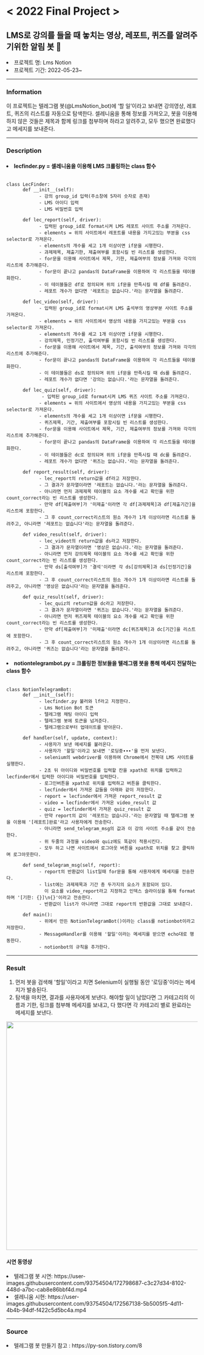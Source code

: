 # < 2022 Final Project >
## LMS로 강의를 들을 때 놓치는 영상, 레포트, 퀴즈를 알려주기위한 알림 봇 🤖

<li>프로젝트 명: Lms Notion
<li>프로젝트 기간: 2022-05-23~

***
  
### Information
  
이 프로젝트는 텔레그램 봇(@LmsNotion_bot)에 ‘할 일’이라고 보내면 강의영상, 레포트, 퀴즈의 리스트를 자동으로 탐색한다. 셀레니움을 통해 정보를 가져오고, 봇을 이용해 하지 않은 것들은 제목과 함께 링크를 첨부하며 하라고 알려주고, 모두 했으면 완료했다고 메세지를 보내준다.
  
***
  
### Description
#### <li>lecfinder.py = 셀레니움을 이용해 LMS 크롤링하는 class 함수</li>
<pre><code> 
class LecFinder:
      def __init__(self):    
            - 강의 group_id 입력(주소창에 5자리 숫자로 존재)
            - LMS 아이디 입력     
            - LMS 비밀번호 입력
            
      def lec_report(self, driver):
            - 입력된 group_id로 format시켜 LMS 레포트 사이트 주소를 가져온다.
            - elements = 위의 사이트에서 레포트를 내용을 가지고있는 부분을 css selector로 가져온다.
            - elements의 개수를 세고 1개 이상이면 if문을 시행한다.
            - 과제제목, 제출기한, 제출여부를 포함시킬 빈 리스트를 생성한다.
            - for문을 이용해 사이트에서 제목, 기한, 제출여부의 정보를 가져와 각각의 리스트에 추가해준다.
            - for문이 끝나고 pandas의 DataFrame을 이용하여 각 리스트들을 테이블화한다.
            - 이 테이블들은 df로 정의되며 위의 if문을 만족시킬 때 df를 돌려준다.
            - 레포트 개수가 없다면 '레포트는 없습니다.'라는 문자열을 돌려준다.
            
      def lec_video(self, driver):
            - 입력된 group_id로 format시켜 LMS 출석부의 영상부분 사이트 주소를 가져온다.
            - elements = 위의 사이트에서 영상의 내용을 가지고있는 부분을 css selector로 가져온다.
            - elements의 개수를 세고 1개 이상이면 if문을 시행한다.
            - 강의제목, 인정기간, 출석여부를 포함시킬 빈 리스트를 생성한다.
            - for문을 이용해 사이트에서 제목, 기간, 출석여부의 정보를 가져와 각각의 리스트에 추가해준다.
            - for문이 끝나고 pandas의 DataFrame을 이용하여 각 리스트들을 테이블화한다.
            - 이 테이블들은 ds로 정의되며 위의 if문을 만족시킬 때 ds를 돌려준다.
            - 레포트 개수가 없다면 '강의는 없습니다.'라는 문자열을 돌려준다.
            
      def lec_quiz(self, driver):
             - 입력된 group_id로 format시켜 LMS 퀴즈 사이트 주소를 가져온다.
            - elements = 위의 사이트에서 영상의 내용을 가지고있는 부분을 css selector로 가져온다.
            - elements의 개수를 세고 1개 이상이면 if문을 시행한다.
            - 퀴즈제목, 기간, 제출여부를 포함시킬 빈 리스트를 생성한다.
            - for문을 이용해 사이트에서 제목, 기간, 제출여부의 정보를 가져와 각각의 리스트에 추가해준다.
            - for문이 끝나고 pandas의 DataFrame을 이용하여 각 리스트들을 테이블화한다.
            - 이 테이블들은 dc로 정의되며 위의 if문을 만족시킬 때 dc를 돌려준다.
            - 레포트 개수가 없다면 '퀴즈는 없습니다.'라는 문자열을 돌려준다.
            
      def report_result(self, driver):
            - lec_report의 return값을 df라고 저장한다.
            - 그 결과가 문자열이라면 '레포트는 없습니다.'라는 문자열을 돌려준다.
            - 아니라면 먼저 과제제목 테이블의 요소 개수를 세고 확인을 위한 count_correct라는 빈 리스트를 생성한다.
            - 만약 df[제출여부]가 '미제출'이라면 각 df[과제제목]과 df[제출기간]을 리스트에 포함한다.
            - 그 후 count_correct리스트의 원소 개수가 1개 이상이라면 리스트를 돌려주고, 아니라면 '레포트는 없습니다'라는 문자열을 돌려준다.
            
      def video_result(self, driver):
            - lec_videot의 return값을 ds라고 저장한다.
            - 그 결과가 문자열이라면 '영상은 없습니다.'라는 문자열을 돌려준다.
            - 아니라면 먼저 강의제목 테이블의 요소 개수를 세고 확인을 위한 count_correct라는 빈 리스트를 생성한다.
            - 만약 ds[출석여부]가 '결석'이라면 각 ds[강의제목]과 ds[인정기간]을 리스트에 포함한다.
            - 그 후 count_correct리스트의 원소 개수가 1개 이상이라면 리스트를 돌려주고, 아니라면 '영상은 없습니다'라는 문자열을 돌려준다.
            
      def quiz_result(self, driver):      
            - lec_quiz의 return값을 dc라고 저장한다.
            - 그 결과가 문자열이라면 '퀴즈는 없습니다.'라는 문자열을 돌려준다.
            - 아니라면 먼저 퀴즈제목 테이블의 요소 개수를 세고 확인을 위한 count_correct라는 빈 리스트를 생성한다.
            - 만약 df[제출여부]가 '미제출'이라면 dc[퀴즈제목]과 dc[기간]을 리스트에 포함한다.
            - 그 후 count_correct리스트의 원소 개수가 1개 이상이라면 리스트를 돌려주고, 아니라면 '퀴즈는 없습니다'라는 문자열을 돌려준다.           
</code></pre>

#### <li>notiontelegrambot.py = 크롤링한 정보들을 텔레그램 봇을 통해 메세지 전달하는 class 함수</li>
<pre><code>
class NotionTelegramBot:
      def __init__(self):
            - lecfinder.py 불러와 lf라고 지정한다.
            - Lms Notion Bot 토큰
            - 텔레그램 채팅 아이디 입력
            - 텔레그램 봇에 토큰을 넘겨준다.
            - 텔레그램으로부터 업데이트를 받아온다.
            
      def handler(self, update, context):
            - 사용자가 보낸 메세지를 불러온다.
            - 사용자가 '할일'이라고 보내면 '로딩중∙∙∙'을 먼저 보낸다.
            - selenium의 webdriver를 이용하여 Chrome에서 전북대 LMS 사이트를 실행한다.
            - 2초 뒤 아이디와 비밀번호를 입력할 칸을 xpath로 위치를 입력하고 lecfinder에서 입력한 아이디와 비밀번호를 입력한다.
            - 로그인버튼을 xpath로 위치를 입력하고 버튼을 클릭한다.
            - lecfinder에서 가져온 값들을 아래와 같이 저장한다.
            - report = lecfinder에서 가져온 report_result 값
            - video = lecfinder에서 가져온 video_result 값
            - quiz = lecfinder에서 가져온 quiz_result 값
            - 만약 report의 값이 '레포트는 없습니다.'라는 문자열일 때 텔레그램 봇을 이용해 '[레포트]완료'라고 사용자에게 전송한다.
            - 아니라면 send_telegram_msg의 값과 이 강의 사이트 주소를 같이 전송한다.
            - 위 두줄의 과정을 video와 quiz에도 똑같이 적용시킨다.
            - 모두 하고 나면 사이트에서 로그아웃 버튼을 xpath로 위치를 찾고 클릭하며 로그아웃한다.
            
      def send_telegram_msg(self, report):
            - report의 반환값이 list일때 for문을 통해 사용자에게 메세지를 전송한다.
            - list에는 과제제목과 기간 총 두가지의 요소가 포함되어 있다. 
              이 요소를 video_report라고 지정하고 인덱스 슬라이싱을 통해 format하며 '[기한: {}]\n{}'이라고 전송한다.
            - 반환값이 list가 아니라면 그대로 report의 반환값을 그대로 보내준다.
      
      def main():
            - 위에서 만든 NotionTelegramBot()이라는 class를 notionbot이라고 저장한다.
            - MessageHandler를 이용해 '할일'이라는 메세지를 받으면 echo대로 행동한다.
            - notionbot의 규칙을 추가한다.
</pre></code>   

***
  
### Result
1. 먼저 봇을 검색해 '할일'이라고 치면 Selenium이 실행될 동안 '로딩중'이라는 메세지가 발송된다.
2. 탐색을 마치면, 결과를 사용자에게 보낸다. 
   해야할 일이 남았다면 그 카테고리의 이름과 기한, 링크를 첨부해 메세지를 보내고, 다 했다면 각 카테고리 별로 완료라는 메세지를 보낸다.

<img src="https://user-images.githubusercontent.com/93754504/172797318-4e0d7af0-8833-4814-90a9-2509c5ab0ea7.png"  width="570" height="600"/>

#### 시연 동영상
<li>텔레그램 봇 시연: https://user-images.githubusercontent.com/93754504/172798687-c3c27d34-8102-448d-a7bc-cab8e86bbf4d.mp4
<li>셀레니움 시현: https://user-images.githubusercontent.com/93754504/172567138-5b5005f5-4d11-4b4b-94df-f422c5d5bc4a.mp4

***

### Source
<li>텔레그램 봇 만들기 참고 : 
https://py-son.tistory.com/8
